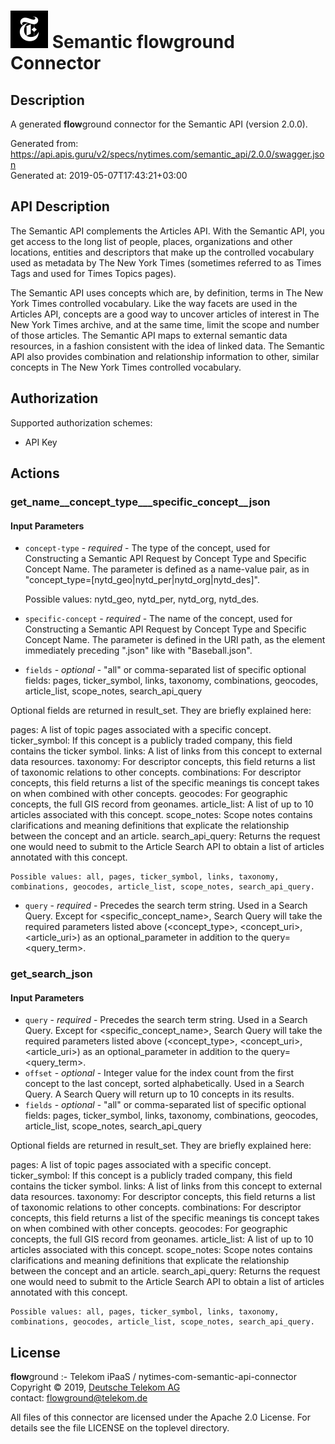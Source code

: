 # ![LOGO](logo.png) Semantic **flow**ground Connector

## Description

A generated **flow**ground connector for the Semantic API (version 2.0.0).

Generated from: https://api.apis.guru/v2/specs/nytimes.com/semantic_api/2.0.0/swagger.json<br/>
Generated at: 2019-05-07T17:43:21+03:00

## API Description

The Semantic API complements the Articles API. With the Semantic API, you get access to the long list of people, places, organizations and other locations, entities and descriptors that make up the controlled vocabulary used as metadata by The New York Times (sometimes referred to as Times Tags and used for Times Topics pages).

The Semantic API uses concepts which are, by definition, terms in The New York Times controlled vocabulary. Like the way facets are used in the Articles API, concepts are a good way to uncover articles of interest in The New York Times archive, and at the same time, limit the scope and number of those articles. The Semantic API maps to external semantic data resources, in a fashion consistent with the idea of linked data. The Semantic API also provides combination and relationship information to other, similar concepts in The New York Times controlled vocabulary.


## Authorization

Supported authorization schemes:
- API Key
## Actions

### get_name__concept_type___specific_concept__json

#### Input Parameters
* `concept-type` - _required_ - The type of the concept, used for Constructing a Semantic API Request by Concept Type and Specific Concept Name. The parameter is defined as a name-value pair, as in "concept_type=[nytd_geo|nytd_per|nytd_org|nytd_des]".

    Possible values: nytd_geo, nytd_per, nytd_org, nytd_des.
* `specific-concept` - _required_ - The name of the concept, used for Constructing a Semantic API Request by Concept Type and Specific Concept Name. The parameter is defined in the URI path, as the element immediately preceding ".json" like with "Baseball.json".

* `fields` - _optional_ - "all" or comma-separated list of specific optional fields: pages, ticker_symbol, links, taxonomy, combinations, geocodes, article_list, scope_notes, search_api_query

Optional fields are returned in result_set. They are briefly explained here:

pages: A list of topic pages associated with a specific concept.
ticker_symbol: If this concept is a publicly traded company, this field contains the ticker symbol.
links: A list of links from this concept to external data resources.
taxonomy: For descriptor concepts, this field returns a list of taxonomic relations to other concepts.
combinations: For descriptor concepts, this field returns a list of the specific meanings tis concept takes on when combined with other concepts.
geocodes: For geographic concepts, the full GIS record from geonames.
article_list: A list of up to 10 articles associated with this concept.
scope_notes: Scope notes contains clarifications and meaning definitions that explicate the relationship between the concept and an article.
search_api_query: Returns the request one would need to submit to the Article Search API to obtain a list of articles annotated with this concept.

    Possible values: all, pages, ticker_symbol, links, taxonomy, combinations, geocodes, article_list, scope_notes, search_api_query.
* `query` - _required_ - Precedes the search term string. Used in a Search Query. Except for &lt;specific_concept_name&gt;, Search Query will take the required parameters listed above (&lt;concept_type&gt;, &lt;concept_uri&gt;, &lt;article_uri&gt;) as an optional_parameter in addition to the query=&lt;query_term&gt;.

### get_search_json

#### Input Parameters
* `query` - _required_ - Precedes the search term string. Used in a Search Query. Except for &lt;specific_concept_name&gt;, Search Query will take the required parameters listed above (&lt;concept_type&gt;, &lt;concept_uri&gt;, &lt;article_uri&gt;) as an optional_parameter in addition to the query=&lt;query_term&gt;.
* `offset` - _optional_ - Integer value for the index count from the first concept to the last concept, sorted alphabetically. Used in a Search Query. A Search Query will return up to 10 concepts in its results.
* `fields` - _optional_ - "all" or comma-separated list of specific optional fields: pages, ticker_symbol, links, taxonomy, combinations, geocodes, article_list, scope_notes, search_api_query

Optional fields are returned in result_set. They are briefly explained here:

pages: A list of topic pages associated with a specific concept.
ticker_symbol: If this concept is a publicly traded company, this field contains the ticker symbol.
links: A list of links from this concept to external data resources.
taxonomy: For descriptor concepts, this field returns a list of taxonomic relations to other concepts.
combinations: For descriptor concepts, this field returns a list of the specific meanings tis concept takes on when combined with other concepts.
geocodes: For geographic concepts, the full GIS record from geonames.
article_list: A list of up to 10 articles associated with this concept.
scope_notes: Scope notes contains clarifications and meaning definitions that explicate the relationship between the concept and an article.
search_api_query: Returns the request one would need to submit to the Article Search API to obtain a list of articles annotated with this concept.

    Possible values: all, pages, ticker_symbol, links, taxonomy, combinations, geocodes, article_list, scope_notes, search_api_query.

## License

**flow**ground :- Telekom iPaaS / nytimes-com-semantic-api-connector<br/>
Copyright © 2019, [Deutsche Telekom AG](https://www.telekom.de)<br/>
contact: flowground@telekom.de

All files of this connector are licensed under the Apache 2.0 License. For details
see the file LICENSE on the toplevel directory.
